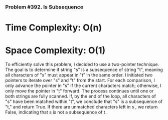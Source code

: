 ### Problem #392. Is Subsequence

# Time Complexity: O(n)
# Space Complexity: O(1)

To efficiently solve this problem, I decided to use a two-pointer technique. The goal is to determine if string "s" is a subsequence of string "t", meaning all characters of "s" must appear in "t" in the same order. I initiated two pointers to iterate over "s" and "t" from the start. For each comparison, I only advance the pointer in "s" if the current characters match; otherwise, I only move the pointer in "t" forward. The process continues until one or both strings are fully scanned. If, by the end of the loop, all characters of "s" have been matched within "t", we conclude that "s" is a subsequence of "t," and return True. If there are unmatched characters left in  s , we return False, indicating that  s  is not a subsequence of  t .
